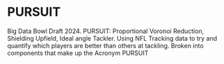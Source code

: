 # PURSUIT
Big Data Bowl Draft 2024. 
PURSUIT: Proportional Voronoi Reduction, Shielding Upfield, Ideal angle Tackler.
Using NFL Tracking data to try and quantify which players are better than others at tackling. 
Broken into components that make up the Acronym PURSUIT
